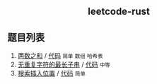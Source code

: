 <div align="center">
    <h2>leetcode-rust</h2>
</div>

## 题目列表

1. [两数之和](./src/two_sum/description.md) / [代码](./src/two_sum/mod.rs) `简单` `数组` `哈希表`
2. [无重复字符的最长子串](./src/longest_substring_without_repeating_characters/description.md) / [代码](./src/longest_substring_without_repeating_characters/mod.rs) `中等`
3. [搜索插入位置](./src/search_insert_position/description.md) / [代码](./src/search_insert_position/mod.rs) `简单`